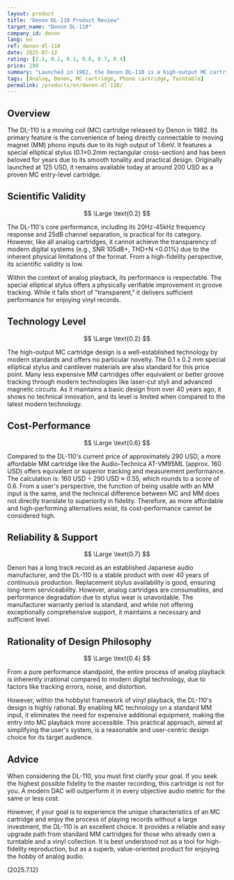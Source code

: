 ```yaml
---
layout: product
title: "Denon DL-110 Product Review"
target_name: "Denon DL-110"
company_id: denon
lang: en
ref: denon-dl-110
date: 2025-07-12
rating: [2.1, 0.2, 0.2, 0.6, 0.7, 0.4]
price: 290
summary: "Launched in 1982, the Denon DL-110 is a high-output MC cartridge based on a 40-year-old design, offering limited technical advantages. Its cost-performance is not high due to the existence of more affordable MM cartridges."
tags: [Analog, Denon, MC cartridge, Phono cartridge, Turntable]
permalink: /products/en/denon-dl-110/
---
```

## Overview

The DL-110 is a moving coil (MC) cartridge released by Denon in 1982. Its primary feature is the convenience of being directly connectable to moving magnet (MM) phono inputs due to its high output of 1.6mV. It features a special elliptical stylus (0.1×0.2mm rectangular cross-section) and has been beloved for years due to its smooth tonality and practical design. Originally launched at 125 USD, it remains available today at around 200 USD as a proven MC entry-level cartridge.

## Scientific Validity

$$ \Large \text{0.2} $$

The DL-110's core performance, including its 20Hz-45kHz frequency response and 25dB channel separation, is practical for its category. However, like all analog cartridges, it cannot achieve the transparency of modern digital systems (e.g., SNR 105dB+, THD+N <0.01%) due to the inherent physical limitations of the format. From a high-fidelity perspective, its scientific validity is low.

Within the context of analog playback, its performance is respectable. The special elliptical stylus offers a physically verifiable improvement in groove tracking. While it falls short of "transparent," it delivers sufficient performance for enjoying vinyl records.

## Technology Level

$$ \Large \text{0.2} $$

The high-output MC cartridge design is a well-established technology by modern standards and offers no particular novelty. The 0.1 x 0.2 mm special elliptical stylus and cantilever materials are also standard for this price point. Many less expensive MM cartridges offer equivalent or better groove tracking through modern technologies like laser-cut styli and advanced magnetic circuits. As it maintains a basic design from over 40 years ago, it shows no technical innovation, and its level is limited when compared to the latest modern technology.

## Cost-Performance

$$ \Large \text{0.6} $$

Compared to the DL-110's current price of approximately 290 USD, a more affordable MM cartridge like the Audio-Technica AT-VM95ML (approx. 160 USD) offers equivalent or superior tracking and measurement performance. The calculation is: 160 USD ÷ 290 USD ≈ 0.55, which rounds to a score of 0.6. From a user's perspective, the function of being usable with an MM input is the same, and the technical difference between MC and MM does not directly translate to superiority in fidelity. Therefore, as more affordable and high-performing alternatives exist, its cost-performance cannot be considered high.

## Reliability & Support

$$ \Large \text{0.7} $$

Denon has a long track record as an established Japanese audio manufacturer, and the DL-110 is a stable product with over 40 years of continuous production. Replacement stylus availability is good, ensuring long-term serviceability. However, analog cartridges are consumables, and performance degradation due to stylus wear is unavoidable. The manufacturer warranty period is standard, and while not offering exceptionally comprehensive support, it maintains a necessary and sufficient level.

## Rationality of Design Philosophy

$$ \Large \text{0.4} $$

From a pure performance standpoint, the entire process of analog playback is inherently irrational compared to modern digital technology, due to factors like tracking errors, noise, and distortion.

However, within the hobbyist framework of vinyl playback, the DL-110's design is highly rational. By enabling MC technology on a standard MM input, it eliminates the need for expensive additional equipment, making the entry into MC playback more accessible. This practical approach, aimed at simplifying the user's system, is a reasonable and user-centric design choice for its target audience.

## Advice

When considering the DL-110, you must first clarify your goal. If you seek the highest possible fidelity to the master recording, this cartridge is not for you. A modern DAC will outperform it in every objective audio metric for the same or less cost.

However, if your goal is to experience the unique characteristics of an MC cartridge and enjoy the process of playing records without a large investment, the DL-110 is an excellent choice. It provides a reliable and easy upgrade path from standard MM cartridges for those who already own a turntable and a vinyl collection. It is best understood not as a tool for high-fidelity reproduction, but as a superb, value-oriented product for enjoying the hobby of analog audio.

(2025.7.12)